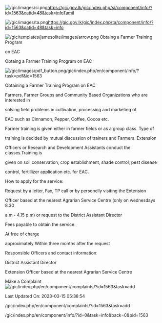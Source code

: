<!-- Source: https://gic.gov.lk/gic/index.php/en/component/info/?id=1563&catid=48&task=info -->

![/gic/images/si.png](/gic/images/si.png)https://gic.gov.lk/gic/index.php/si/component/info/?id=1563&catid=48&task=infoTamil

![/gic/images/ta.png](/gic/images/ta.png)https://gic.gov.lk/gic/index.php/ta/component/info/?id=1563&catid=48&task=info

![/gic/templates/jamesolite/images/arrow.png](/gic/templates/jamesolite/images/arrow.png) Obtaing a Farmer Training Program

on EAC

Obtaing a Farmer Training Program on EAC

![/gic/images/pdf_button.png](/gic/images/pdf_button.png)/gic/index.php/en/component/info/?task=pdf&id=1563

Obtaining a Farmer Training Program on EAC

Farmers, Farmer Groups and Community Based Organizations who are interested in

solving field problems in cultivation, processing and marketing of 

EAC such as Cinnamon, Pepper, Coffee, Cocoa etc. 

Farmer training is given either in farmer fields or as a group class. Type of

training is decided by mutual discussion of trainers and Farmers. Extension

Officers or Research and Development Assistants conduct the classes.Training is

given on soil conservation, crop establishment, shade control, pest disease

control, fertillizer application etc. for EAC.

How to apply for the service:

Request by a letter, Fax, TP call or by personelly visiting the Extension

Officer based at the nearest Agrarian Service Centre (only on wednesdays 8.30

a.m - 4.15 p.m) or request to the District Assistant Director  

Fees payable to obtain the service:

At free of charge

approximately Within three months after the request

Responsible Officers and contact information:

District Assistant Director

Extension Officer based at the nearest Agrarian Service Centre

Make a Complaint ![/gic/index.php/en/component/complaints/?id=1563&task=add](/gic/index.php/en/component/complaints/?id=1563&task=add)

Last Updated On: 2023-03-15 05:38:54

/gic/index.php/en/component/complaints/?id=1563&task=add

/gic/index.php/en/component/info/?id=0&task=info&back=0&pid=1563